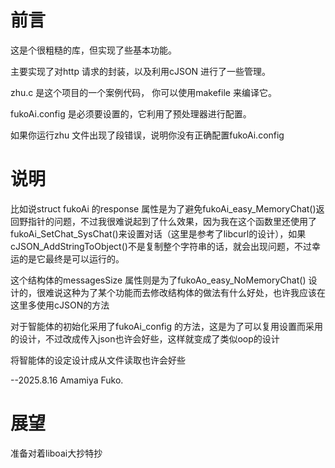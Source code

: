 # 前言
这是个很粗糙的库，但实现了些基本功能。

主要实现了对http 请求的封装，以及利用cJSON 进行了一些管理。

zhu.c 是这个项目的一个案例代码， 你可以使用makefile 来编译它。

fukoAi.config 是必须要设置的，它利用了预处理器进行配置。

如果你运行zhu 文件出现了段错误，说明你没有正确配置fukoAi.config

# 说明
比如说struct fukoAi 的response 属性是为了避免fukoAi_easy_MemoryChat()返回野指针的问题，不过我很难说起到了什么效果，因为我在这个函数里还使用了fukoAi_SetChat_SysChat()来设置对话（这里是参考了libcurl的设计），如果cJSON_AddStringToObject()不是复制整个字符串的话，就会出现问题，不过幸运的是它最终是可以运行的。

这个结构体的messagesSize 属性则是为了fukoAo_easy_NoMemoryChat() 设计的，很难说这种为了某个功能而去修改结构体的做法有什么好处，也许我应该在这里多使用cJSON的方法

对于智能体的初始化采用了fukoAi_config 的方法，这是为了可以复用设置而采用的设计，不过改成传入json也许会好些，这样就变成了类似oop的设计

将智能体的设定设计成从文件读取也许会好些

--2025.8.16 Amamiya Fuko.

# 展望
准备对着liboai大抄特抄
